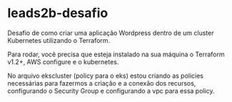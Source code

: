 # leads2b-desafio

Desafio de como criar uma aplicação Wordpress dentro de um cluster Kubernetes utilizando o Terraform.

Para rodar, você precisa que esteja instalado na sua máquina o Terraform v1.2+, AWS configure e o kubernetes.

No arquivo ekscluster (policy para o eks) estou criando as policies necessárias para fazermos a criação e a conexão dos recursos, configurando o Security Group
e configurando a vpc para essa policy.

